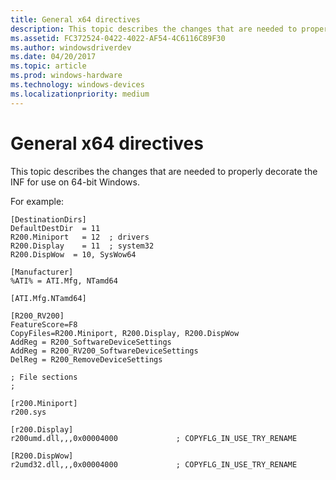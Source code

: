 ```yaml
---
title: General x64 directives
description: This topic describes the changes that are needed to properly decorate the INF for use on 64-bit Windows.
ms.assetid: FC372524-0422-4022-AF54-4C6116C89F30
ms.author: windowsdriverdev
ms.date: 04/20/2017
ms.topic: article
ms.prod: windows-hardware
ms.technology: windows-devices
ms.localizationpriority: medium
---
```


# General x64 directives


This topic describes the changes that are needed to properly decorate the INF for use on 64-bit Windows.

For example:

``` syntax
[DestinationDirs]
DefaultDestDir  = 11
R200.Miniport   = 12  ; drivers
R200.Display    = 11  ; system32
R200.DispWow  = 10, SysWow64

[Manufacturer]
%ATI% = ATI.Mfg, NTamd64

[ATI.Mfg.NTamd64]

[R200_RV200]
FeatureScore=F8
CopyFiles=R200.Miniport, R200.Display, R200.DispWow
AddReg = R200_SoftwareDeviceSettings
AddReg = R200_RV200_SoftwareDeviceSettings
DelReg = R200_RemoveDeviceSettings

; File sections
;

[r200.Miniport]
r200.sys

[r200.Display]
r200umd.dll,,,0x00004000             ; COPYFLG_IN_USE_TRY_RENAME

[R200.DispWow]
r2umd32.dll,,,0x00004000             ; COPYFLG_IN_USE_TRY_RENAME
```

 

 





